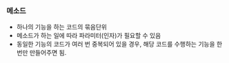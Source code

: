 ### 메소드
- 하나의 기능을 하는 코드의 묶음단위
- 메소드가 하는 일에 따라 파라미터(인자)가 필요할 수 있음
- 동일한 기능의 코드가 여러 번 중복되어 있을 경우, 해당 코드를 수행하는 기능을 한번만 만들어주면 됨.
  
